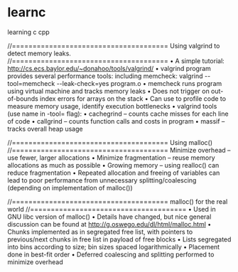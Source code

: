 # learnc
learning c cpp


//======================================
Using valgrind to detect memory leaks.
//======================================
• A simple tutorial: http://cs.ecs.baylor.edu/~donahoo/tools/valgrind/
• valgrind program provides several performance tools:
including memcheck:
valgrind --tool=memcheck --leak-check=yes program.o
• memcheck runs program using virtual machine and tracks memory leaks
• Does not trigger on out-of-bounds index errors for arrays on the stack 
• Can use to profile code to measure memory usage, identify execution bottlenecks
• valgrind tools (use name in -tool= flag):
   • cachegrind – counts cache misses for each line of code
   • callgrind – counts function calls and costs in program
   • massif – tracks overall heap usage 
  
//======================================
Using malloc()
//======================================
Minimize overhead – use fewer, larger allocations
• Minimize fragmentation – reuse memory allocations as much as possible
• Growing memory – using realloc() can reduce fragmentation
• Repeated allocation and freeing of variables can lead to poor performance from unnecessary splitting/coalescing
(depending on implementation of malloc()) 


//======================================
malloc() for the real world
//======================================
• Used in GNU libc version of malloc()
• Details have changed, but nice general discussion can be found at
http://g.oswego.edu/dl/html/malloc.html
• Chunks implemented as in segregated free list, with pointers to previous/next chunks in free list in payload of free blocks
• Lists segregated into bins according to size; bin sizes spaced logarithmically
• Placement done in best-fit order
• Deferred coalescing and splitting performed to minimize overhead 

